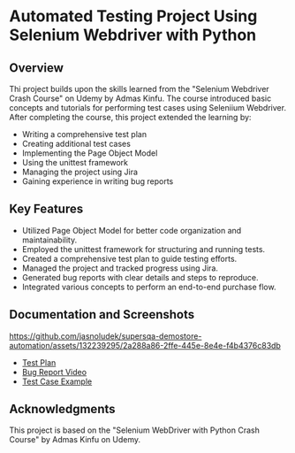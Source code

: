 

# Automated Testing Project Using Selenium Webdriver with Python

## Overview

Thi project builds upon the skills learned from the "Selenium Webdriver Crash
Course" on Udemy by Admas Kinfu. The course introduced basic concepts and
tutorials for performing test cases using Seleniium Webdriver. After completing
the course, this project extended the learning by:

- Writing a comprehensive test plan
- Creating additional test cases
- Implementing the Page Object Model
- Using the unittest framework
- Managing the project using Jira
- Gaining experience in writing bug reports

## Key Features

- Utilized Page Object Model for better code organization and maintainability.
- Employed the unittest framework for structuring and running tests.
- Created a comprehensive test plan to guide testing efforts.
- Managed the project and tracked progress using Jira.
- Generated bug reports with clear details and steps to reproduce.
- Integrated various concepts to perform an end-to-end purchase flow.

## Documentation and Screenshots

https://github.com/jasnoludek/supersqa-demostore-automation/assets/132239295/2a288a86-2ffe-445e-8e4e-f4b4376c83db




- [Test Plan](/Documentation/test_plan_supersqa_ecommerce_store.pdf)
- [Bug Report Video](https://github.com/jasnoludek/supersqa-demostore-automation/assets/132239295/2a288a86-2ffe-445e-8e4e-f4b4376c83db)
- [Test Case Example](https://github.com/jasnoludek/supersqa-demostore-automation/assets/132239295/d7372bef-2de6-4907-9a70-c13c704b0c03)

## Acknowledgments

This project is based on the "Selenium WebDriver with Python Crash Course" by 
Admas Kinfu on Udemy.

